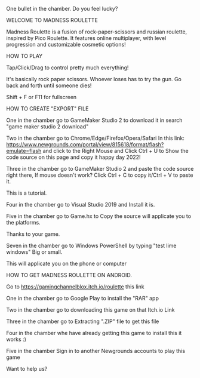 One bullet in the chamber. Do you feel lucky?

WELCOME TO MADNESS ROULETTE

Madness Roulette is a fusion of rock-paper-scissors and russian roulette, inspired by Pico Roulette. It features online multiplayer, with level progression and customizable cosmetic options!

HOW TO PLAY

Tap/Click/Drag to control pretty much everything!

It's basically rock paper scissors. Whoever loses has to try the gun. Go back and forth until someone dies!

Shift + F or F11 for fullscreen

HOW TO CREATE "EXPORT" FILE

One in the chamber go to GameMaker Studio 2 to download it in search "game maker studio 2 download"

Two in the chamber go to Chrome/Edge/Firefox/Opera/Safari In this link: https://www.newgrounds.com/portal/view/815618/format/flash?emulate=flash and click to the Right Mouse and Click Ctrl + U to Show the code source on this page and copy it happy day 2022!

Three in the chamber go to GameMaker Studio 2 and paste the code source right there, If mouse doesn't work? Click Ctrl + C to copy it/Ctrl + V to paste it.

This is a tutorial.

Four in the chamber go to Visual Studio 2019 and Install it is.

Five in the chamber go to Game.hx to Copy the source will applicate you to the platforms.

Thanks to your game.

Seven in the chamber go to Windows PowerShell by typing "test lime windows" Big or small.

This will applicate you on the phone or computer

HOW TO GET MADNESS ROULETTE ON ANDROID.

Go to https://gamingchannelblox.itch.io/roulette this link

One in the chamber go to Google Play to install the "RAR" app

Two in the chamber go to downloading this game on that Itch.io Link

Three in the chamber go to Extracting ".ZIP" file to get this file

Four in the chamber whe have already getting this game to install this it works :)

Five in the chamber Sign in to another Newgrounds accounts to play this game

Want to help us?
